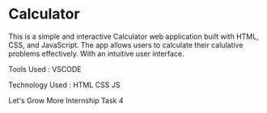 # Calculator
This is a simple and interactive Calculator web application built with HTML, CSS, and JavaScript. The app allows users to calculate their calulative problems effectively. With an intuitive user interface.

Tools Used : VSCODE

Technology Used : HTML CSS JS


Let's Grow More Internship Task 4
